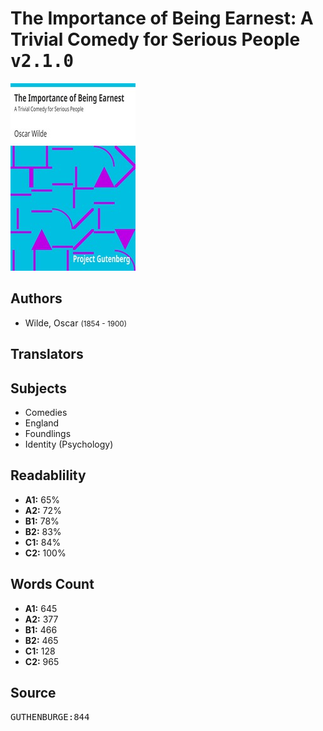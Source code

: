 # The Importance of Being Earnest: A Trivial Comedy for Serious People <kbd>v2.1.0</kbd>

![](./cover.medium.jpg "")

## Authors


 - Wilde, Oscar <small>(1854 - 1900)</small>

## Translators



## Subjects


 - Comedies
 - England
 - Foundlings
 - Identity (Psychology)

## Readablility


 - **A1:** 65%
 - **A2:** 72%
 - **B1:** 78%
 - **B2:** 83%
 - **C1:** 84%
 - **C2:** 100%

## Words Count


 - **A1:** 645
 - **A2:** 377
 - **B1:** 466
 - **B2:** 465
 - **C1:** 128
 - **C2:** 965

## Source


<kbd>GUTHENBURGE:844</kbd>
